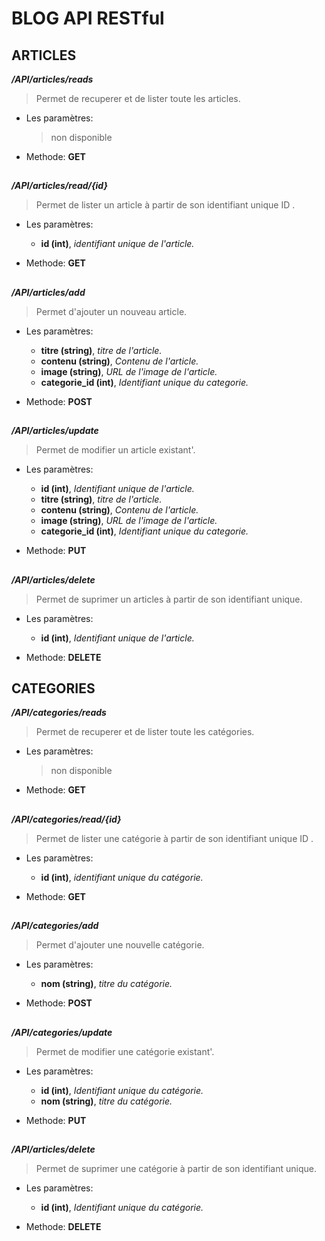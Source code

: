 # BLOG API RESTful

## ARTICLES
***/API/articles/reads***
>Permet de recuperer et de lister toute les articles.
- Les paramètres:
  >non disponible
- Methode: **GET**

##
***/API/articles/read/{id}***
>Permet de lister un article à partir de son identifiant unique ID .
- Les paramètres:
  - **id (int)**, *identifiant unique de l'article.*
    
- Methode: **GET**
  
##
***/API/articles/add***
>Permet d'ajouter un nouveau article.
- Les paramètres:
  - **titre (string)**, *titre de l'article.*
  - **contenu (string)**, *Contenu de l'article.*
  - **image (string)**, *URL de l'image de l'article.*
  - **categorie_id (int)**, *Identifiant unique du categorie.*

- Methode: **POST**

##
***/API/articles/update***
>Permet de modifier un article existant'.
- Les paramètres:
  - **id (int)**, *Identifiant unique de l'article.*
  - **titre (string)**, *titre de l'article.*
  - **contenu (string)**, *Contenu de l'article.*
  - **image (string)**, *URL de l'image de l'article.*
  - **categorie_id (int)**, *Identifiant unique du categorie.*

- Methode: **PUT**

##
***/API/articles/delete***
>Permet de suprimer un articles à partir de son identifiant unique.
- Les paramètres:
  - **id (int)**, *Identifiant unique de l'article.*

- Methode: **DELETE**
  
##
## CATEGORIES
***/API/categories/reads***
>Permet de recuperer et de lister toute les catégories.
- Les paramètres:
  >non disponible
- Methode: **GET**

##
***/API/categories/read/{id}***
>Permet de lister une catégorie à partir de son identifiant unique ID .
- Les paramètres:
  - **id (int)**, *identifiant unique du catégorie.*
    
- Methode: **GET**

  ##
***/API/categories/add***
>Permet d'ajouter une nouvelle catégorie.
- Les paramètres:
  - **nom (string)**, *titre du catégorie.*

- Methode: **POST**

##
***/API/categories/update***
>Permet de modifier une catégorie existant'.
- Les paramètres:
  - **id (int)**, *Identifiant unique du catégorie.*
  - **nom (string)**, *titre du catégorie.*

- Methode: **PUT**

##
***/API/articles/delete***
>Permet de suprimer une catégorie à partir de son identifiant unique.
- Les paramètres:
  - **id (int)**, *Identifiant unique du catégorie.*

- Methode: **DELETE**

